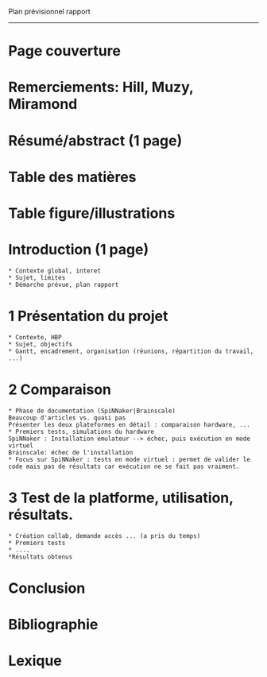 Plan prévisionnel rapport
___

# Page couverture
# Remerciements: Hill, Muzy, Miramond
# Résumé/abstract (1 page)
# Table des matières
# Table figure/illustrations
# Introduction (1 page)
	* Contexte global, interet
	* Sujet, limites
	* Démarche prévue, plan rapport


# 1 Présentation du projet
	* Contexte, HBP
	* Sujet, objectifs
	* Gantt, encadrement, organisation (réunions, répartition du travail, ...)

# 2 Comparaison 
	* Phase de documentation (SpiNNaker|Brainscale)
	Beaucoup d'articles vs. quasi pas
	Présenter les deux plateformes en détail : comparaison hardware, ...
	* Premiers tests, simulations du hardware
	SpiNNaker : Installation émulateur --> échec, puis exécution en mode virtuel
	Brainscale: échec de l'installation
	* Focus sur SpiNNaker : tests en mode virtuel : permet de valider le code mais pas de résultats car exécution ne se fait pas vraiment.

# 3 Test de la platforme, utilisation, résultats.
	* Création collab, demande accès ... (a pris du temps)
	* Premiers tests
	* ....
	*Résultats obtenus
# Conclusion
# Bibliographie
# Lexique

